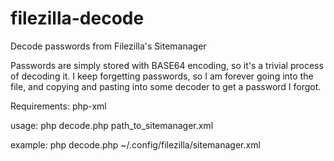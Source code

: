 # filezilla-decode
Decode passwords from Filezilla's Sitemanager

Passwords are simply stored with BASE64 encoding, so it's a trivial process of decoding it.  I keep forgetting passwords, so I am forever going into the file, and copying and pasting into some decoder to get a password I forgot.  

Requirements:
    php-xml
    

usage: php decode.php path_to_sitemanager.xml

example: php decode.php ~/.config/filezilla/sitemanager.xml
